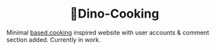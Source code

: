 <h1 align="center">🍳Dino-Cooking</h1>

Minimal <a href="https://based.cooking">based.cooking</a> inspired website with user accounts & comment section added. Currently in work.